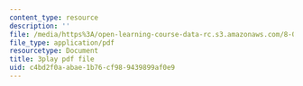 ```yaml
---
content_type: resource
description: ''
file: /media/https%3A/open-learning-course-data-rc.s3.amazonaws.com/8-01sc-classical-mechanics-fall-2016/c4bd2f0aabae1b76cf989439899af0e9_QPV-DmpGXeQ.pdf
file_type: application/pdf
resourcetype: Document
title: 3play pdf file
uid: c4bd2f0a-abae-1b76-cf98-9439899af0e9
---
```

